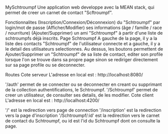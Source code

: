MySchtroumpf
Une application web developpe avec la MEAN stack, qui permet de creer un carnet de contact "Scftroumpf".

Fonctionnalites
(Inscription/Connexion/Déconnexion) du "Schtroumpf" par login/mot de passe
(Afficher/Modifier) ses informations (âge / famille / race / nourriture)
(Ajouter/Supprimer) un ami "Schtroumpf" à partir d'une liste de schtroumpfs déjà inscrits.
Page Schtroumpf
A gauche de la page, il y a la liste des contacts "Schtroumpf" de l'utilisateur connecte et a gauche, il y a le detail des utilisateurs selectionnes. Au dessus, les boutons permettent de Ajouter/Supprimer un "Schtroumpf" de sa liste de contact, editer son profile lorsque l'on se trouve dans sa propre page sinon se rediriger directement sur sa page profile ou se deconnecter.

Routes
Cote serveur
L'adresse en local est : http://localhost:8080/

'/auth' permet de se connecter ou se deconnecter en creant ou supprimant de la collection authentifications, le Schtroumpf.
'/Schtroumpf' permet de creer un utilisateur, de consulter ses details, de les modifier.
Cote client
L'adresse en local est : http://localhost:4200/

'/' est la redirection vers page de connection
'/inscription' est la redirection vers la page d'inscription
'/Schtroumpf/:id' est la redirection vers le carnet de contact du Schtroumpf, ou id est l'id du Schtroumpf dont on consulte la page.
